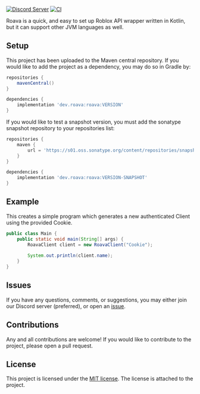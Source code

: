[![Discord Server](https://img.shields.io/discord/958199132026200084?label=Roava&logo=discord)](https://discord.gg/edKHJCqaYs)
[![CI](https://github.com/RoavaDev/Roava/actions/workflows/CI.yml/badge.svg)](https://github.com/RoavaDev/Roava/actions/workflows/CI.yml)

Roava is a quick, and easy to set up Roblox API wrapper written in Kotlin, but it can support other JVM languages as well. 

## Setup
This project has been uploaded to the Maven central repository. If you would like to add the project as a dependency, you may do so in Gradle by:
```groovy
repositories {
    mavenCentral()
}

dependencies {
    implementation 'dev.roava:roava:VERSION'
}
```

If you would like to test a snapshot version, you must add the sonatype snapshot repository to your repositories list:
```groovy
repositories {
    maven {
        url = 'https://s01.oss.sonatype.org/content/repositories/snapshots'
    }
}

dependencies {
    implementation 'dev.roava:roava:VERSION-SNAPSHOT'
}
```

## Example

This creates a simple program which generates a new authenticated Client using the provided Cookie.

```java
public class Main {
    public static void main(String[] args) {
        RoavaClient client = new RoavaClient("Cookie");
        
        System.out.println(client.name);
    }
}
```

## Issues
If you have any questions, comments, or suggestions, you may either join our Discord server (preferred), or open an [issue](https://github.com/RoavaDev/Roava/issues).

## Contributions
Any and all contributions are welcome! If you would like to contribute to the project, please open a pull request.

## License
This project is licensed under the [MIT license](https://mit-license.org/). The license is attached to the project.